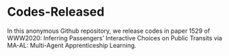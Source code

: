# Codes-Released
In this anonymous Github repository, we release codes in paper 1529 of WWW2020: Inferring Passengers’ Interactive Choices on Public Transits via MA-AL: Multi-Agent Apprenticeship Learning.
